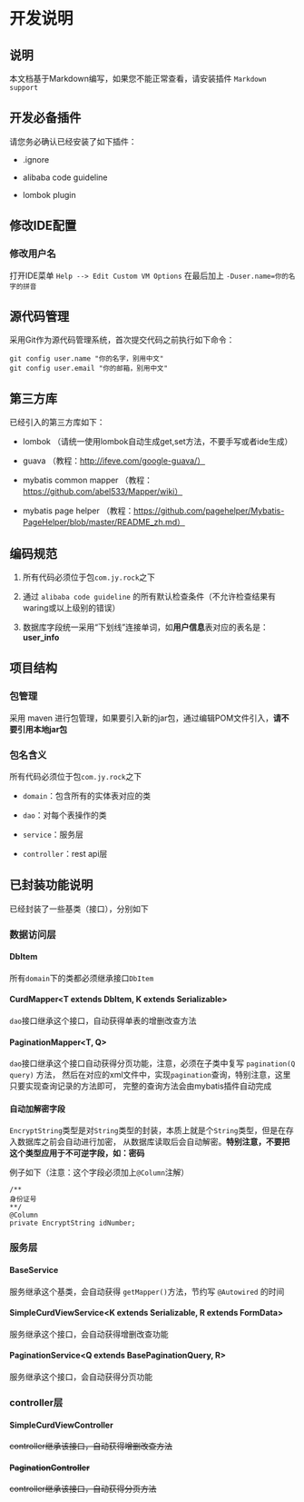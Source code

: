 # 开发说明

## 说明

本文档基于Markdown编写，如果您不能正常查看，请安装插件 `Markdown support`

## 开发必备插件

请您务必确认已经安装了如下插件：

- .ignore
    
- alibaba code guideline

- lombok plugin

## 修改IDE配置

### 修改用户名

打开IDE菜单 `Help --> Edit Custom VM Options` 在最后加上 `-Duser.name=你的名字的拼音`

## 源代码管理

采用Git作为源代码管理系统，首次提交代码之前执行如下命令：

```
git config user.name "你的名字，别用中文"
git config user.email "你的邮箱，别用中文"
```

## 第三方库

已经引入的第三方库如下：

- lombok （请统一使用lombok自动生成get,set方法，不要手写或者ide生成）

- guava （教程：http://ifeve.com/google-guava/）

- mybatis common mapper （教程：https://github.com/abel533/Mapper/wiki）

- mybatis page helper （教程：https://github.com/pagehelper/Mybatis-PageHelper/blob/master/README_zh.md）

## 编码规范
     
1. 所有代码必须位于包`com.jy.rock`之下

2. 通过 `alibaba code guideline` 的所有默认检查条件（不允许检查结果有waring或以上级别的错误）

3. 数据库字段统一采用“下划线”连接单词，如**用户信息**表对应的表名是：**user_info**

## 项目结构

### 包管理

采用 maven 进行包管理，如果要引入新的jar包，通过编辑POM文件引入，**请不要引用本地jar包**

### 包名含义

所有代码必须位于包`com.jy.rock`之下

- `domain`：包含所有的实体表对应的类

- `dao`：对每个表操作的类

- `service`：服务层

- `controller`：rest api层

## 已封装功能说明

已经封装了一些基类（接口），分别如下

### 数据访问层

#### DbItem

所有`domain`下的类都必须继承接口`DbItem`

#### CurdMapper<T extends DbItem, K extends Serializable>

`dao`接口继承这个接口，自动获得单表的增删改查方法

#### PaginationMapper<T, Q>

`dao`接口继承这个接口自动获得分页功能，注意，必须在子类中复写 `pagination(Q query)` 方法，
然后在对应的xml文件中，实现`pagination`查询，特别注意，这里只要实现查询记录的方法即可，
完整的查询方法会由mybatis插件自动完成

#### 自动加解密字段

`EncryptString`类型是对`String`类型的封装，本质上就是个`String`类型，但是在存入数据库之前会自动进行加密，
从数据库读取后会自动解密。**特别注意，不要把这个类型应用于不可逆字段，如：密码**

例子如下（注意：这个字段必须加上`@Column`注解）
```
/**
身份证号
**/
@Column
private EncryptString idNumber;
```

### 服务层

#### BaseService<M extends ViewMapper>

服务继承这个基类，会自动获得 `getMapper()`方法，节约写 `@Autowired` 的时间

#### SimpleCurdViewService<K extends Serializable, R extends FormData>

服务继承这个接口，会自动获得增删改查功能

#### PaginationService<Q extends BasePaginationQuery, R>

服务继承这个接口，会自动获得分页功能

### controller层

#### SimpleCurdViewController<S extends SimpleCurdViewService> 

controller继承该接口，自动获得增删改查方法

#### PaginationController<S extends PaginationService>

controller继承该接口，自动获得分页方法
